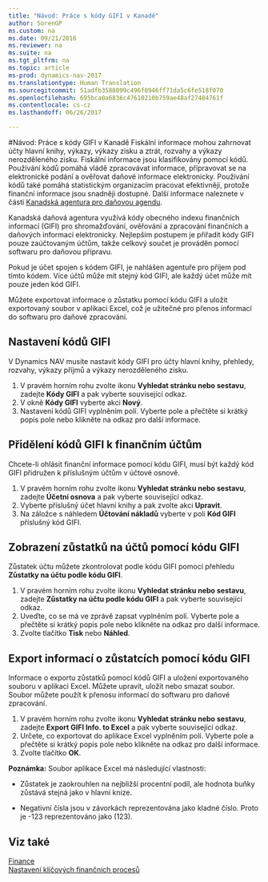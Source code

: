 ```yaml
---
title: "Návod: Práce s kódy GIFI v Kanadě"
author: SorenGP
ms.custom: na
ms.date: 09/21/2016
ms.reviewer: na
ms.suite: na
ms.tgt_pltfrm: na
ms.topic: article
ms-prod: dynamics-nav-2017
ms.translationtype: Human Translation
ms.sourcegitcommit: 51adfb3588099c496f0946ff71da5c6fe518f070
ms.openlocfilehash: 695bca0a6836c47610210b759ae48af27484761f
ms.contentlocale: cs-cz
ms.lasthandoff: 06/26/2017

---
```


#<a name="how-to-work-with-gifi-codes-in-canada"></a>Návod: Práce s kódy GIFI v Kanadě
Fiskální informace mohou zahrnovat účty hlavní knihy, výkazy, výkazy zisku a ztrát, rozvahy a výkazy nerozděleného zisku. Fiskální informace jsou klasifikovány pomocí kódů. Používání kódů pomáhá vládě zpracovávat informace, připravovat se na elektronické podání a ověřovat daňové informace elektronicky. Používání kódů také pomáhá statistickým organizacím pracovat efektivněji, protože finanční informace jsou snadněji dostupné. Další informace naleznete v části [Kanadská agentura pro daňovou agendu](http://www.cra-arc.gc.ca/).

Kanadská daňová agentura využívá kódy obecného indexu finančních informací (GIFI) pro shromažďování, ověřování a zpracování finančních a daňových informací elektronicky. Nejlepším postupem je přiřadit kódy GIFI pouze zaúčtovaným účtům, takže celkový součet je prováděn pomocí softwaru pro daňovou přípravu.

Pokud je účet spojen s kódem GIFI, je nahlášen agentuře pro příjem pod tímto kódem. Více účtů může mít stejný kód GIFI, ale každý účet může mít pouze jeden kód GIFI.

Můžete exportovat informace o zůstatku pomocí kódu GIFI a uložit exportovaný soubor v aplikaci Excel, což je užitečné pro přenos informací do softwaru pro daňové zpracování.

## <a name="to-set-up-gifi-codes"></a>Nastavení kódů GIFI
V Dynamics NAV musíte nastavit kódy GIFI pro účty hlavní knihy, přehledy, rozvahy, výkazy příjmů a výkazy nerozděleného zisku.

1. V pravém horním rohu zvolte ikonu **Vyhledat stránku nebo sestavu**, zadejte **Kódy GIFI** a pak vyberte související odkaz.
2. V okně **Kódy GIFI** vyberte akci **Nový**.
3. Nastavení kódů GIFI vyplněním polí. Vyberte pole a přečtěte si krátký popis pole nebo klikněte na odkaz pro další informace.

## <a name="to-associate-gifi-codes-with-gl-accounts"></a>Přidělení kódů GIFI k finančním účtům
Chcete-li ohlásit finanční informace pomocí kódu GIFI, musí být každý kód GIFI přidružen k příslušným účtům v účtové osnově.

1. V pravém horním rohu zvolte ikonu **Vyhledat stránku nebo sestavu**, zadejte **Účetní osnova** a pak vyberte související odkaz.
2. Vyberte příslušný účet hlavní knihy a pak zvolte akci **Upravit**. 
3. Na záložce s náhledem **Účtování nákladů** vyberte v poli **Kód GIFI** příslušný kód GIFI.

## <a name="to-view-account-balances-using-the-gifi-code-report"></a>Zobrazení zůstatků na účtů pomocí kódu GIFI
Zůstatek účtu můžete zkontrolovat podle kódu GIFI pomocí přehledu **Zůstatky na účtu podle kódu GIFI**.

1. V pravém horním rohu zvolte ikonu **Vyhledat stránku nebo sestavu**, zadejte **Zůstatky na účtu podle kódu GIFI** a pak vyberte související odkaz.
2. Uveďte, co se má ve zprávě zapsat vyplněním polí. Vyberte pole a přečtěte si krátký popis pole nebo klikněte na odkaz pro další informace.
3. Zvolte tlačítko **Tisk** nebo **Náhled**. 

## <a name="to-export-balance-information-using-gifi-codes"></a>Export informací o zůstatcích pomocí kódu GIFI
Informace o exportu zůstatků pomocí kódů GIFI a uložení exportovaného souboru v aplikaci Excel. Můžete upravit, uložit nebo smazat soubor. Soubor můžete použít k přenosu informací do softwaru pro daňové zpracování.

1. V pravém horním rohu zvolte ikonu **Vyhledat stránku nebo sestavu**, zadejte **Export GIFI Info. to Excel** a pak vyberte související odkaz.
2. Určete, co exportovat do aplikace Excel vyplněním polí. Vyberte pole a přečtěte si krátký popis pole nebo klikněte na odkaz pro další informace.
3. Zvolte tlačítko **OK**.

**Poznámka:** Soubor aplikace Excel má následující vlastnosti:

* Zůstatek je zaokrouhlen na nejbližší procentní podíl, ale hodnota buňky zůstává stejná jako v hlavní knize.

* Negativní čísla jsou v závorkách reprezentována jako kladné číslo. Proto je -123 reprezentováno jako (123).

## <a name="see-also"></a>Viz také
[Finance](finance-setup.md)   
[Nastavení klíčových finančních procesů](finance-setup-setup-finance-setup.md)

